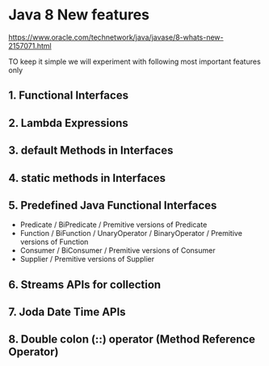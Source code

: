 # Java 8 New features

https://www.oracle.com/technetwork/java/javase/8-whats-new-2157071.html

TO keep it simple we will experiment with following most important features only

## 1. Functional Interfaces
## 2. Lambda Expressions
## 3. default Methods in Interfaces
## 4. static methods in Interfaces
## 5. Predefined Java Functional Interfaces
* Predicate / BiPredicate / Premitive versions of Predicate
* Function / BiFunction / UnaryOperator / BinaryOperator / Premitive versions of Function
* Consumer / BiConsumer / Premitive versions of Consumer
* Supplier / Premitive versions of Supplier
## 6. Streams APIs for collection
## 7. Joda Date Time APIs
## 8. Double colon (::) operator (Method Reference Operator)
